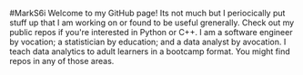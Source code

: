#MarkS6i
Welcome to my GitHub page! Its not much but I periocically put stuff up that I am working on or found to be useful grenerally.  Check out my public repos if you're interested in Python or C++.  I am a software engineer by vocation; a statistician by education; and a data analyst by avocation.  I teach data analytics to adult learners in a bootcamp format.  You might find repos in any of those areas.
